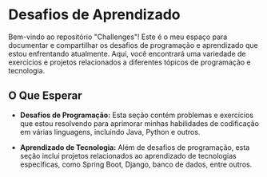 # Desafios de Aprendizado

Bem-vindo ao repositório "Challenges"! Este é o meu espaço para documentar e compartilhar os desafios de programação e aprendizado que estou enfrentando atualmente. Aqui, você encontrará uma variedade de exercícios e projetos relacionados a diferentes tópicos de programação e tecnologia.

## O Que Esperar

- **Desafios de Programação:** Esta seção contém problemas e exercícios que estou resolvendo para aprimorar minhas habilidades de codificação em várias linguagens, incluindo Java, Python e outros.

- **Aprendizado de Tecnologia:** Além de desafios de programação, esta seção inclui projetos relacionados ao aprendizado de tecnologias específicas, como Spring Boot, Django, banco de dados, entre outros.

